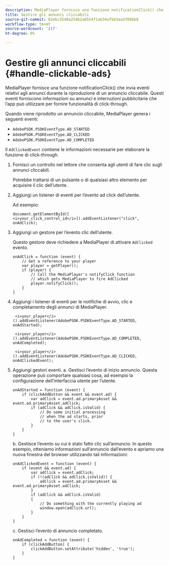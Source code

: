 ```yaml
---
description: MediaPlayer fornisce una funzione notificationClick() che invia eventi relativi agli annunci durante la riproduzione di un annuncio cliccabile. Questi eventi forniscono informazioni su annunci e interruzioni pubblicitarie che l’app può utilizzare per fornire funzionalità di click-through.
title: Gestire gli annunci cliccabili
source-git-commit: 02ebc3548a254b2a6554f1ab34afbb3ea5f09bb8
workflow-type: tm+mt
source-wordcount: '217'
ht-degree: 0%

---
```


# Gestire gli annunci cliccabili {#handle-clickable-ads}

MediaPlayer fornisce una funzione notificationClick() che invia eventi relativi agli annunci durante la riproduzione di un annuncio cliccabile. Questi eventi forniscono informazioni su annunci e interruzioni pubblicitarie che l’app può utilizzare per fornire funzionalità di click-through.

Quando viene riprodotto un annuncio cliccabile, MediaPlayer genera i seguenti eventi:

* `AdobePSDK.PSDKEventType.AD_STARTED`
* `AdobePSDK.PSDKEventType.AD_CLICKED`
* `AdobePSDK.PSDKEventType.AD_COMPLETED`

Il `AdClickedEvent` contiene le informazioni necessarie per elaborare la funzione di click-through.

1. Fornisci un controllo nel lettore che consenta agli utenti di fare clic sugli annunci cliccabili.

   Potrebbe trattarsi di un pulsante o di qualsiasi altro elemento per acquisire il clic dell’utente.
1. Aggiungi un listener di eventi per l’evento ad click dell’utente.

   Ad esempio:

   ```
   document.getElementById([ 
   <i>your_click_control_id</i>]).addEventListener("click", onAdClick);
   ```

1. Aggiungi un gestore per l’evento clic dell’utente.

   Questo gestore deve richiedere a MediaPlayer di attivare `AdClicked` evento.

   ```
   onAdClick = function (event) { 
       // Get a reference to your player 
       var player = getPlayer(); 
       if (player) { 
           // Call the MediaPlayer's notifyClick function 
           // which gets MediaPlayer to fire AdClicked 
           player.notifyClick(); 
       } 
   } 
   ```

1. Aggiungi i listener di eventi per le notifiche di avvio, clic e completamento degli annunci di MediaPlayer.

   ```
    <i>your_player</i>().addEventListener(AdobePSDK.PSDKEventType.AD_STARTED, onAdStarted); 
   
    <i>your_player</i>().addEventListener(AdobePSDK.PSDKEventType.AD_COMPLETED, onAdCompleted);
   
    <i>your_player</i>().addEventListener(AdobePSDK.PSDKEventType.AD_CLICKED, onAdClickedEvent);
   ```

1. Aggiungi gestori eventi.
a. Gestisci l’evento di inizio annuncio.
Questa operazione può comportare qualsiasi cosa, ad esempio la configurazione dell’interfaccia utente per l’utente.

   ```
   onAdStarted = function (event) { 
       if (clickAddButton && event && event.ad) { 
           var adClick = event.ad.primaryAsset && event.ad.primaryAsset.adClick; 
           if (adClick && adClick.isValid) { 
               // Do some initial processing  
               // when the ad starts, prior 
               // to the user's click. 
           } 
       } 
   }
   ```

   b. Gestisce l’evento su cui è stato fatto clic sull’annuncio.
In questo esempio, otteniamo informazioni sull’annuncio dall’evento e apriamo una nuova finestra del browser utilizzando tali informazioni:

   ```
   onAdClickedEvent = function (event) { 
       if (event && event.ad) { 
           var adClick = event.adClick; 
           if (!(adClick && adClick.isValid)) { 
               adClick = event.ad.primaryAsset && event.ad.primaryAsset.adClick; 
           } 
           if (adClick && adClick.isValid) 
           { 
               // Do something with the currently playing ad 
               window.open(adClick.url); 
           } 
       } 
   }
   ```

   c. Gestisci l’evento di annuncio completato.

   ```
   onAdCompleted = function (event) { 
       if (clickAddButton) { 
           clickAddButton.setAttribute('hidden', 'true'); 
       } 
   }
   ```
